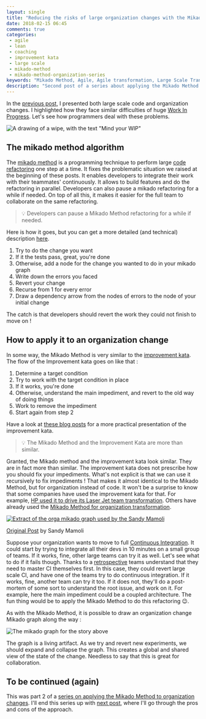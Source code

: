 ```yaml
---
layout: single
title: "Reducing the risks of large organization changes with the Mikado Method - part 2"
date: 2018-02-15 06:45
comments: true
categories: 
 - agile
 - lean
 - coaching
 - improvement kata
 - large scale
 - mikado-method
 - mikado-method-organization-series
keywords: "Mikado Method, Agile, Agile transformation, Large Scale Transformation, Large Scale Agile, Improvement Kata"
description: "Second post of a series about applying the Mikado Method for large organization changes. Here I show how the Mikado Method and the Improvement Kata are quite similar, and how to apply both for large organization changes."
---
```

In the [previous post](/reducing-the-risks-of-large-organization-changes-with-the-mikado-method-part-1/), I presented both large scale code and organization changes. I highlighted how they face similar difficulties of huge [Work In Progress](https://en.wikipedia.org/wiki/Work_in_process). Let's see how programmers deal with these problems.

![A drawing of a wipe, with the text "Mind your WIP"]({{site.url}}{{site.baseurl}}/imgs/2018-01-22-reducing-the-risks-of-large-organization-changes-with-the-mikado-method-part-2/mind-your-wip.jpg)

## The mikado method algorithm

The [mikado method](https://mikadomethod.wordpress.com/) is a programming technique to perform large [code refactoring](https://en.wikipedia.org/wiki/Code_refactoring) one step at a time. It fixes the problematic situation we raised at the beginning of these posts. It enables developers to integrate their work with their teammates' continuously. It allows to build features and do the refactoring in parallel. Developers can also pause a mikado refactoring for a while if needed. On top of all this, it makes it easier for the full team to collaborate on the same refactoring.

> 💡 Developers can pause a Mikado Method refactoring for a while if needed.

Here is how it goes, but you can get a more detailed (and technical) description [here](/10-things-to-know-that-will-make-you-great-at-refactoring-legacy-code/).

1.  Try to do the change you want
2.  If it the tests pass, great, you're done
3.  Otherwise, add a node for the change you wanted to do in your mikado graph
4.  Write down the errors you faced
5.  Revert your change
6.  Recurse from 1 for every error
7.  Draw a dependency arrow from the nodes of errors to the node of your initial change

The catch is that developers should revert the work they could not finish to move on !

## How to apply it to an organization change

In some way, the Mikado Method is very similar to the [improvement kata](http://www-personal.umich.edu/~mrother/The_Improvement_Kata.html). The flow of the Improvement kata goes on like that :

1.  Determine a target condition
2.  Try to work with the target condition in place
3.  If it works, you're done
4.  Otherwise, understand the main impediment, and revert to the old way of doing things
5.  Work to remove the impediment
6.  Start again from step 2

Have a look at [these blog posts](http://philippe.bourgau.net/how-we-used-the-improvement-kata-to-gain-25-percent-of-productivity-part-1/) for a more practical presentation of the improvement kata.

> 💡 The Mikado Method and the Improvement Kata are more than similar.

Granted, the Mikado method and the improvement kata look similar. They are in fact more than similar. The improvement kata does not prescribe how you should fix your impediments. What's not explicit is that we can use it recursively to fix impediments ! That makes it almost identical to the Mikado Method, but for organization instead of code. It won't be a surprise to know that some companies have used the improvement kata for that. For example, [HP used it to drive its Laser Jet team transformation](https://www.amazon.com/Practical-Approach-Large-Scale-Agile-Development/dp/0321821726?pd_rd_wg=UdZ7n&pd_rd_r=ea4d5912-c825-432a-b633-ac6822a475f4&pd_rd_w=rQ1LZ&ref_=pd_gw_psimh&pf_rd_r=0N5KT332R3TD0DWK8FM0&pf_rd_p=a1e8e44e-a6a8-5785-afd0-7f174f0d74f9). Others have already used the [Mikado Method for organization transformation](http://nomad8.com/organisational-change-with-mikado/).

[![Extract of the orga mikado graph used by the Sandy Mamoli]({{site.url}}{{site.baseurl}}/imgs/2018-01-22-reducing-the-risks-of-large-organization-changes-with-the-mikado-method-part-2/orga-mikado-post-its.jpg)](http://nomad8.com/organisational-change-with-mikado/)<div class="image-credits">[Original Post](http://nomad8.com/organisational-change-with-mikado/) by Sandy Mamoli</div>

Suppose your organization wants to move to full [Continuous Integration](https://en.wikipedia.org/wiki/Continuous_integration). It could start by trying to integrate all their devs in 10 minutes on a small group of teams. If it works, fine, other large teams can try it as well. Let's see what to do if it fails though. Thanks to a [retrospective]({{site.baseurl}}/categories/#retrospectives) teams understand that they need to master CI themselves first. In this case, they could revert large scale CI, and have one of the teams try to do continuous integration. If it works, fine, another team can try it too. If it does not, they'll do a post-mortem of some sort to understand the root issue, and work on it. For example, here the main impediment could be a coupled architecture. The fun thing would be to apply the Mikado Method to do this refactoring 😉.

As with the Mikado Method, it is possible to draw an organization change Mikado graph along the way :

![The mikado graph for the story above]({{site.url}}{{site.baseurl}}/imgs/2018-01-22-reducing-the-risks-of-large-organization-changes-with-the-mikado-method-part-2/sample-mikado.png)

The graph is a living artifact. As we try and revert new experiments, we should expand and collapse the graph. This creates a global and shared view of the state of the change. Needless to say that this is great for collaboration.

## To be continued (again)

This was part 2 of a [series on applying the Mikado Method to organization changes]({{site.baseurl}}/categories/#mikado-method-organization-series). I'll end this series up with [next post](/reducing-the-risks-of-large-organization-changes-with-the-mikado-method-part-3/), where I'll go through the pros and cons of the approach.
